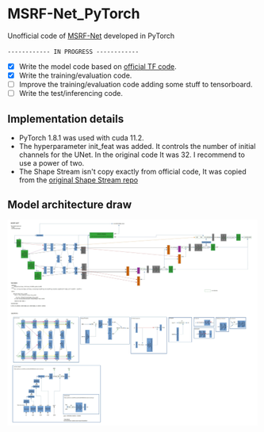 # MSRF-Net_PyTorch

Unofficial code of [MSRF-Net](https://arxiv.org/pdf/2105.07451.pdf) developed in PyTorch

`------------ IN PROGRESS ------------`

- [x] Write the model code based on [official TF code](https://github.com/NoviceMAn-prog/MSRF-Net).
- [x] Write the training/evaluation code.
- [ ] Improve the training/evaluation code adding some stuff to tensorboard.
- [ ] Write the test/inferencing code.

## Implementation details

- PyTorch 1.8.1 was used with cuda 11.2.
- The hyperparameter init_feat was added. It controls the number of initial channels for the UNet. In the original code It was 32. I recommend to use a power of two.
- The Shape Stream isn't copy exactly from official code, It was copied from the [original Shape Stream repo](https://github.com/leftthomas/GatedSCNN)

## Model architecture draw

![MSRF-NET diagram](./images/MSRF-NET.jpg)
